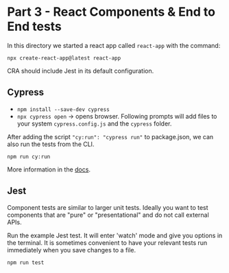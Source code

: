 # Part 3 - React Components & End to End tests

In this directory we started a react app called `react-app` with the command:

```
npx create-react-app@latest react-app
```

CRA should include Jest in its default configuration.

## Cypress

- `npm install --save-dev cypress`
- `npx cypress open` -> opens browser. Following prompts will add files to your system `cypress.config.js` and the `cypress` folder.

After adding the script `"cy:run": "cypress run"` to package.json, we can also run the tests from the CLI.

```
npm run cy:run
```

More information in the [docs](https://docs.cypress.io/guides/guides/command-line#How-to-run-commands).

## Jest

Component tests are similar to larger unit tests. Ideally you want to test components that are "pure" or "presentational" and do not call external APIs.

Run the example Jest test. It will enter 'watch' mode and give you options in the terminal. It is sometimes convenient to have your relevant tests run
immediately when you save changes to a file.

```
npm run test
```
